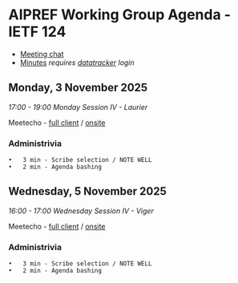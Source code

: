 # AIPREF Working Group Agenda - IETF 124

* [Meeting chat](https://zulip.ietf.org/#narrow/stream/aipref)
* [Minutes](https://notes.ietf.org/notes-ietf-124-aipref) _requires [datatracker](https://datatracker.ietf.org) login_

## Monday, 3 November 2025

_17:00 - 19:00	Monday Session IV - Laurier_

Meetecho - [full client](https://meetings.conf.meetecho.com/ietf124/?session=34741) / [onsite](https://meetings.conf.meetecho.com/onsite124/?session=34741)

### Administrivia

	•	3 min - Scribe selection / NOTE WELL
	•	2 min - Agenda bashing
  

## Wednesday, 5 November 2025

_16:00 - 17:00	Wednesday Session IV - Viger_

Meetecho - [full client](https://meetings.conf.meetecho.com/ietf124/?session=34742) / [onsite](https://meetings.conf.meetecho.com/onsite124/?session=34742)

### Administrivia

	•	3 min - Scribe selection / NOTE WELL
	•	2 min - Agenda bashing
  
